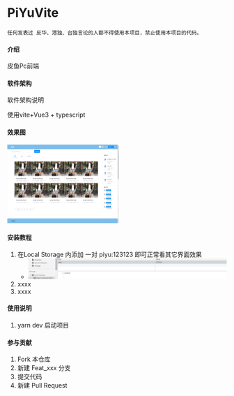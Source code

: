 # PiYuVite

`任何发表过 反华、港独、台独言论的人都不得使用本项目，禁止使用本项目的代码。`



#### 介绍

皮鱼Pc前端

#### 软件架构
软件架构说明

使用vite+Vue3 + typescript

#### 效果图

<img src="README.assets/1611570358798.png" alt="1611570358798" style="zoom: 25%;" />


#### 安装教程

1.  在Local Storage 内添加 一对 piyu:123123 即可正常看其它界面效果
    * ![1611570559026](README.assets/1611570559026.png)
2.  xxxx
3.  xxxx

#### 使用说明

1.  yarn dev 启动项目

#### 参与贡献

1.  Fork 本仓库
2.  新建 Feat_xxx 分支
3.  提交代码
4.  新建 Pull Request
